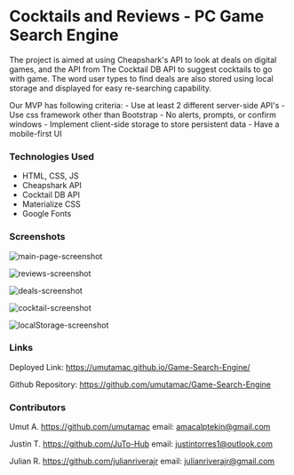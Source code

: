 # Cocktails and Reviews - PC Game Search Engine

The project is aimed at using Cheapshark's API to look at deals on digital games, and the API from The Cocktail DB API to suggest cocktails to go with game. The word user types to find deals are also stored using local storage and displayed for easy re-searching capability.

Our MVP has following criteria:
    - Use at least 2 different server-side API's
    - Use css framework other than Bootstrap
    - No alerts, prompts, or confirm windows
    - Implement client-side storage to store persistent data
    - Have a mobile-first UI
    
### Technologies Used
* HTML, CSS, JS
* Cheapshark API
* Cocktail DB API
* Materialize CSS
* Google Fonts

### Screenshots

![main-page-screenshot](./assets/cAndR-Main.png)


![reviews-screenshot](./assets/cAndR-Reviews.png)


![deals-screenshot](./assets/cAndR-Deals.png)


![cocktail-screenshot](./assets/cAndR-cocktail.png)


![localStorage-screenshot](./assets/cAndR-localStorage.png)

### Links

Deployed Link: https://umutamac.github.io/Game-Search-Engine/

Github Repository: https://github.com/umutamac/Game-Search-Engine

### Contributors
Umut A. https://github.com/umutamac
email: amacalptekin@gmail.com

Justin T. https://github.com/JuTo-Hub
email: justintorres1@outlook.com

Julian R. https://github.com/julianriverajr
email: julianriverajr@gmail.com
